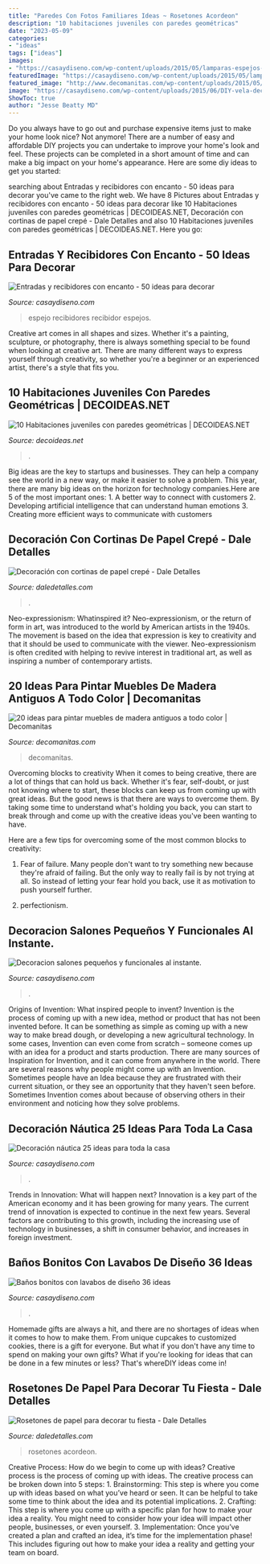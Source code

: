 ```yaml
---
title: "Paredes Con Fotos Familiares Ideas ~ Rosetones Acordeon"
description: "10 habitaciones juveniles con paredes geométricas"
date: "2023-05-09"
categories:
- "ideas"
tags: ["ideas"]
images:
- "https://casaydiseno.com/wp-content/uploads/2015/05/lamparas-espejos-mimbre-muebles.jpg"
featuredImage: "https://casaydiseno.com/wp-content/uploads/2015/05/lamparas-espejos-mimbre-muebles.jpg"
featured_image: "http://www.decomanitas.com/wp-content/uploads/2015/05/20-ideas-para-pintar-muebles-de-madera-antiguos-a-todo-color-1.jpg"
image: "https://casaydiseno.com/wp-content/uploads/2015/06/DIY-vela-decorativa-estilo-nautico-estrellas-mar.jpg"
ShowToc: true
author: "Jesse Beatty MD"
---
```



Do you always have to go out and purchase expensive items just to make your home look nice? Not anymore! There are a number of easy and affordable DIY projects you can undertake to improve your home's look and feel. These projects can be completed in a short amount of time and can make a big impact on your home's appearance. Here are some diy ideas to get you started: 

	

		
searching about Entradas y recibidores con encanto - 50 ideas para decorar you've came to the right web. We have 8 Pictures about Entradas y recibidores con encanto - 50 ideas para decorar like 10 Habitaciones juveniles con paredes geométricas | DECOIDEAS.NET, Decoración con cortinas de papel crepé - Dale Detalles and also 10 Habitaciones juveniles con paredes geométricas | DECOIDEAS.NET. Here you go:
		
    
## Entradas Y Recibidores Con Encanto - 50 Ideas Para Decorar

<img loading=lazy src="http://casaydiseno.com/wp-content/uploads/2015/08/entrada-estante-espejo-pared.jpg" onerror="this.onerror=null;this.src='https://tse1.mm.bing.net/th?id=OIP.HrL1thRSjT1yE3Y5KNm9CQHaKG&amp;pid=15.1';" alt="Entradas y recibidores con encanto - 50 ideas para decorar">

_Source: casaydiseno.com_

>espejo recibidores recibidor espejos. 

	

Creative art comes in all shapes and sizes. Whether it's a painting, sculpture, or photography, there is always something special to be found when looking at creative art. There are many different ways to express yourself through creativity, so whether you're a beginner or an experienced artist, there's a style that fits you.

    
## 10 Habitaciones Juveniles Con Paredes Geométricas | DECOIDEAS.NET

<img loading=lazy src="http://www.decoideas.net/wp-content/uploads/2017/03/paredes-geometricas-1.jpg" onerror="this.onerror=null;this.src='https://tse3.mm.bing.net/th?id=OIP.vU3PbbYH8yPgsrdgsHofgAHaJ_&amp;pid=15.1';" alt="10 Habitaciones juveniles con paredes geométricas | DECOIDEAS.NET">

_Source: decoideas.net_

>. 

	

Big ideas are the key to startups and businesses. They can help a company see the world in a new way, or make it easier to solve a problem. This year, there are many big ideas on the horizon for technology companies.Here are 5 of the most important ones: 1. A better way to connect with customers 2. Developing artificial intelligence that can understand human emotions 3. Creating more efficient ways to communicate with customers 
    
## Decoración Con Cortinas De Papel Crepé - Dale Detalles

<img loading=lazy src="https://i2.wp.com/www.daledetalles.com/wp-content/uploads/2016/08/decoracion-con-papel-creppe.jpg?resize=554%2C826" onerror="this.onerror=null;this.src='https://tse3.mm.bing.net/th?id=OIP.znpp81f76seesjLyI5JflgHaLC&amp;pid=15.1';" alt="Decoración con cortinas de papel crepé - Dale Detalles">

_Source: daledetalles.com_

>. 

	

Neo-expressionism: Whatinspired it?
Neo-expressionism, or the return of form in art, was introduced to the world by American artists in the 1940s. The movement is based on the idea that expression is key to creativity and that it should be used to communicate with the viewer. Neo-expressionism is often credited with helping to revive interest in traditional art, as well as inspiring a number of contemporary artists.

    
## 20 Ideas Para Pintar Muebles De Madera Antiguos A Todo Color | Decomanitas

<img loading=lazy src="http://www.decomanitas.com/wp-content/uploads/2015/05/20-ideas-para-pintar-muebles-de-madera-antiguos-a-todo-color-1.jpg" onerror="this.onerror=null;this.src='https://tse2.mm.bing.net/th?id=OIP.LA9naU-NINaAMTVcvs0rUQAAAA&amp;pid=15.1';" alt="20 ideas para pintar muebles de madera antiguos a todo color | Decomanitas">

_Source: decomanitas.com_

>decomanitas. 

	

Overcoming blocks to creativity
When it comes to being creative, there are a lot of things that can hold us back. Whether it's fear, self-doubt, or just not knowing where to start, these blocks can keep us from coming up with great ideas.
But the good news is that there are ways to overcome them. By taking some time to understand what's holding you back, you can start to break through and come up with the creative ideas you've been wanting to have.

Here are a few tips for overcoming some of the most common blocks to creativity:

1. Fear of failure. Many people don't want to try something new because they're afraid of failing. But the only way to really fail is by not trying at all. So instead of letting your fear hold you back, use it as motivation to push yourself further.

2. perfectionism.

    
## Decoracion Salones Pequeños Y Funcionales Al Instante.

<img loading=lazy src="https://casaydiseno.com/wp-content/uploads/2015/05/lamparas-espejos-mimbre-muebles.jpg" onerror="this.onerror=null;this.src='https://tse2.mm.bing.net/th?id=OIP.oJ60Coe0C_jT_Y-PxDABkgHaFi&amp;pid=15.1';" alt="Decoracion salones pequeños y funcionales al instante.">

_Source: casaydiseno.com_

>. 

	

Origins of Invention: What inspired people to invent?
Invention is the process of coming up with a new idea, method or product that has not been invented before. It can be something as simple as coming up with a new way to make bread dough, or developing a new agricultural technology. In some cases, Invention can even come from scratch – someone comes up with an idea for a product and starts production. There are many sources of Inspiration for Invention, and it can come from anywhere in the world.
There are several reasons why people might come up with an Invention. Sometimes people have an Idea because they are frustrated with their current situation, or they see an opportunity that they haven't seen before. Sometimes Invention comes about because of observing others in their environment and noticing how they solve problems.

    
## Decoración Náutica 25 Ideas Para Toda La Casa

<img loading=lazy src="https://casaydiseno.com/wp-content/uploads/2015/06/DIY-vela-decorativa-estilo-nautico-estrellas-mar.jpg" onerror="this.onerror=null;this.src='https://tse1.mm.bing.net/th?id=OIP.hGJbrm_T1lIzkTKrAIbmRQHaHI&amp;pid=15.1';" alt="Decoración náutica 25 ideas para toda la casa">

_Source: casaydiseno.com_

>. 

	

Trends in Innovation: What will happen next?
Innovation is a key part of the American economy and it has been growing for many years. The current trend of innovation is expected to continue in the next few years. Several factors are contributing to this growth, including the increasing use of technology in businesses, a shift in consumer behavior, and increases in foreign investment.

    
## Baños Bonitos Con Lavabos De Diseño 36 Ideas

<img loading=lazy src="https://casaydiseno.com/wp-content/uploads/2015/12/banos-bonitos-lavabos-diseno-piedra.jpg" onerror="this.onerror=null;this.src='https://tse4.mm.bing.net/th?id=OIP.uGceJaO0kKh_puS8ukqTDwHaKB&amp;pid=15.1';" alt="Baños bonitos con lavabos de diseño 36 ideas">

_Source: casaydiseno.com_

>. 

	

Homemade gifts are always a hit, and there are no shortages of ideas when it comes to how to make them. From unique cupcakes to customized cookies, there is a gift for everyone. But what if you don't have any time to spend on making your own gifts? What if you're looking for ideas that can be done in a few minutes or less? That's whereDIY ideas come in!

    
## Rosetones De Papel Para Decorar Tu Fiesta - Dale Detalles

<img loading=lazy src="https://i1.wp.com/www.daledetalles.com/wp-content/uploads/2017/02/flor-acordeon-o-roseton13.jpg" onerror="this.onerror=null;this.src='https://tse4.mm.bing.net/th?id=OIP.325q-LtAU7ZI-mZvNrVc8QHaJ4&amp;pid=15.1';" alt="Rosetones de papel para decorar tu fiesta - Dale Detalles">

_Source: daledetalles.com_

>rosetones acordeon. 

	

Creative Process: How do we begin to come up with ideas?
Creative process is the process of coming up with ideas. The creative process can be broken down into 5 steps: 1. Brainstorming: This step is where you come up with ideas based on what you’ve heard or seen. It can be helpful to take some time to think about the idea and its potential implications. 2. Crafting: This step is where you come up with a specific plan for how to make your idea a reality. You might need to consider how your idea will impact other people, businesses, or even yourself. 3. Implementation: Once you’ve created a plan and crafted an idea, it’s time for the implementation phase! This includes figuring out how to make your idea a reality and getting your team on board. 
